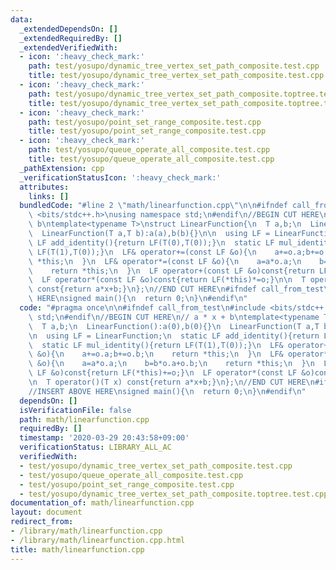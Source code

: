 ```yaml
---
data:
  _extendedDependsOn: []
  _extendedRequiredBy: []
  _extendedVerifiedWith:
  - icon: ':heavy_check_mark:'
    path: test/yosupo/dynamic_tree_vertex_set_path_composite.test.cpp
    title: test/yosupo/dynamic_tree_vertex_set_path_composite.test.cpp
  - icon: ':heavy_check_mark:'
    path: test/yosupo/dynamic_tree_vertex_set_path_composite.toptree.test.cpp
    title: test/yosupo/dynamic_tree_vertex_set_path_composite.toptree.test.cpp
  - icon: ':heavy_check_mark:'
    path: test/yosupo/point_set_range_composite.test.cpp
    title: test/yosupo/point_set_range_composite.test.cpp
  - icon: ':heavy_check_mark:'
    path: test/yosupo/queue_operate_all_composite.test.cpp
    title: test/yosupo/queue_operate_all_composite.test.cpp
  _pathExtension: cpp
  _verificationStatusIcon: ':heavy_check_mark:'
  attributes:
    links: []
  bundledCode: "#line 2 \"math/linearfunction.cpp\"\n\n#ifndef call_from_test\n#include\
    \ <bits/stdc++.h>\nusing namespace std;\n#endif\n//BEGIN CUT HERE\n// a * x +\
    \ b\ntemplate<typename T>\nstruct LinearFunction{\n  T a,b;\n  LinearFunction():a(0),b(0){}\n\
    \  LinearFunction(T a,T b):a(a),b(b){}\n\n  using LF = LinearFunction;\n  static\
    \ LF add_identity(){return LF(T(0),T(0));}\n  static LF mul_identity(){return\
    \ LF(T(1),T(0));}\n  LF& operator+=(const LF &o){\n    a+=o.a;b+=o.b;\n    return\
    \ *this;\n  }\n  LF& operator*=(const LF &o){\n    a=a*o.a;\n    b=b*o.a+o.b;\n\
    \    return *this;\n  }\n  LF operator+(const LF &o)const{return LF(*this)+=o;}\n\
    \  LF operator*(const LF &o)const{return LF(*this)*=o;}\n\n  T operator()(T x)\
    \ const{return a*x+b;}\n};\n//END CUT HERE\n#ifndef call_from_test\n//INSERT ABOVE\
    \ HERE\nsigned main(){\n  return 0;\n}\n#endif\n"
  code: "#pragma once\n\n#ifndef call_from_test\n#include <bits/stdc++.h>\nusing namespace\
    \ std;\n#endif\n//BEGIN CUT HERE\n// a * x + b\ntemplate<typename T>\nstruct LinearFunction{\n\
    \  T a,b;\n  LinearFunction():a(0),b(0){}\n  LinearFunction(T a,T b):a(a),b(b){}\n\
    \n  using LF = LinearFunction;\n  static LF add_identity(){return LF(T(0),T(0));}\n\
    \  static LF mul_identity(){return LF(T(1),T(0));}\n  LF& operator+=(const LF\
    \ &o){\n    a+=o.a;b+=o.b;\n    return *this;\n  }\n  LF& operator*=(const LF\
    \ &o){\n    a=a*o.a;\n    b=b*o.a+o.b;\n    return *this;\n  }\n  LF operator+(const\
    \ LF &o)const{return LF(*this)+=o;}\n  LF operator*(const LF &o)const{return LF(*this)*=o;}\n\
    \n  T operator()(T x) const{return a*x+b;}\n};\n//END CUT HERE\n#ifndef call_from_test\n\
    //INSERT ABOVE HERE\nsigned main(){\n  return 0;\n}\n#endif\n"
  dependsOn: []
  isVerificationFile: false
  path: math/linearfunction.cpp
  requiredBy: []
  timestamp: '2020-03-29 20:43:58+09:00'
  verificationStatus: LIBRARY_ALL_AC
  verifiedWith:
  - test/yosupo/dynamic_tree_vertex_set_path_composite.test.cpp
  - test/yosupo/queue_operate_all_composite.test.cpp
  - test/yosupo/point_set_range_composite.test.cpp
  - test/yosupo/dynamic_tree_vertex_set_path_composite.toptree.test.cpp
documentation_of: math/linearfunction.cpp
layout: document
redirect_from:
- /library/math/linearfunction.cpp
- /library/math/linearfunction.cpp.html
title: math/linearfunction.cpp
---
```

